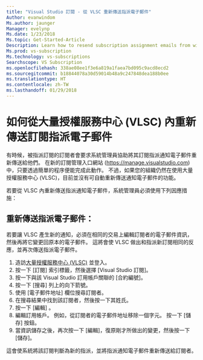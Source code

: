 ```yaml
---
title: "Visual Studio 訂閱 - 從 VLSC 重新傳送指派電子郵件"
Author: evanwindom
Ms.author: jaunger
Manager: evelynp
Ms.date: 1/23/2018
Ms.topic: Get-Started-Article
Description: Learn how to resend subscription assignment emails from within VLSC
Ms.prod: vs-subscription
Ms.technology: vs-subscriptions
Searchscope: VS Subscription
ms.openlocfilehash: 338ae08ee1f3e6a819a1faea7bd095c9acd8ecd2
ms.sourcegitcommit: b18844078a30d59014b48a9c247848dea188b0ee
ms.translationtype: HT
ms.contentlocale: zh-TW
ms.lasthandoff: 01/29/2018
---
```

# <a name="how-to-resend-subscription-assignment-emails-from-within-volume-license-service-center-vlsc"></a>如何從大量授權服務中心 (VLSC) 內重新傳送訂閱指派電子郵件

有時候，被指派訂閱的訂閱者會要求系統管理員協助將其訂閱指派通知電子郵件重新傳送給他們。  在新的訂閱管理入口網站 (https://manage.visualstudio.com) 中，只要透過簡單的程序便能完成此動作。  不過，如果您的組織仍然在使用大量授權服務中心 (VLSC)，目前並沒有可自動重新傳送通知電子郵件的功能。  

若要從 VLSC 內重新傳送指派通知電子郵件，系統管理員必須使用下列因應措施：

## <a name="resending-the-assignment-email"></a>重新傳送指派電子郵件：

若要讓 VLSC 產生新的通知，必須在相同的交易上編輯訂閱者的電子郵件資訊，然後再將它變更回原本的電子郵件。 這將會使 VLSC 做出和指派新訂閱相同的反應，並再次傳送指派電子郵件。

1.  造訪[大量授權服務中心 (VLSC)](https://www.microsoft.com/Licensing/servicecenter/default.aspx) 並登入。
2.  按一下 [訂閱] 索引標籤，然後選擇 [Visual Studio 訂閱]。
3.  按一下與該 Visual Studio 訂用帳戶關聯的 [合約編號]。
4.  按一下 [搜尋] 列上的向下箭號。 
5.  使用 [電子郵件地址] 欄位搜尋訂閱者。
6.  在搜尋結果中找到該訂閱者，然後按一下其姓氏。 
7.  按一下 [編輯] 。
8.  編輯訂用帳戶。 例如，從訂閱者的電子郵件地址移除一個字元。 按一下 [儲存] 按鈕。
9.  當資訊儲存之後，再次按一下 [編輯]，復原剛才所做出的變更，然後按一下 [儲存]。  

這會使系統將該訂閱判斷為新的指派，並將指派通知電子郵件重新傳送給訂閱者。  
